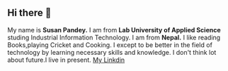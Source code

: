 ## Hi there 👋
My name is **Susan Pandey.** I am from **Lab University of Applied Science** studing Industrial Information Technology.
I am from **Nepal.**
I like reading Books,playing Cricket and Cooking.
I except to be better in the field of technology by learning necessary skills and knowledge.
I don't think lot about future.I live in present.
[My Linkdin](https://www.linkedin.com/in/susan-pandey-33a00a293?utm_source=share&utm_campaign=share_via&utm_content=profile&utm_medium=android_app) 

<!--
**x135861/x135861** is a ✨ _special_ ✨ repository because its `README.md` (this file) appears on your GitHub profile.

Here are some ideas to get you started:

- 🔭 I’m currently working on ...
- 🌱 I’m currently learning ...
- 👯 I’m looking to collaborate on ...
- 🤔 I’m looking for help with ...
- 💬 Ask me about ...
- 📫 How to reach me: ...
- 😄 Pronouns: ...
- ⚡ Fun fact: ...
-->
